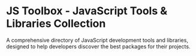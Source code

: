 # JS Toolbox - JavaScript Tools & Libraries Collection

A comprehensive directory of JavaScript development tools and libraries, designed to help developers discover the best packages for their projects.
